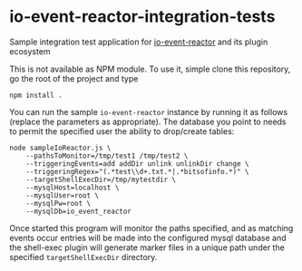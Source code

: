 # io-event-reactor-integration-tests

Sample integration test application for [io-event-reactor](https://github.com/bitsofinfo/io-event-reactor) and its plugin ecosystem

This is not available as NPM module. To use it, simple clone this repository, go the root of the project and type

```
npm install .
```

You can run the sample `io-event-reactor` instance by running it as follows (replace the parameters as appropriate). The database
you point to needs to permit the specified user the ability to drop/create tables:

```
node sampleIoReactor.js \
    --pathsToMonitor=/tmp/test1 /tmp/test2 \
    --triggeringEvents=add addDir unlink unlinkDir change \
    --triggeringRegex="(.*test\\d+.txt.*|.*bitsofinfo.*)" \
    --targetShellExecDir=/tmp/mytestdir \
    --mysqlHost=localhost \
    --mysqlUser=root \
    --mysqlPw=root \
    --mysqlDb=io_event_reactor
```

Once started this program will monitor the paths specified, and as matching events
occur entries will be made into the configured mysql database and the shell-exec plugin
will generate marker files in a unique path under the specified `targetShellExecDir` directory.
